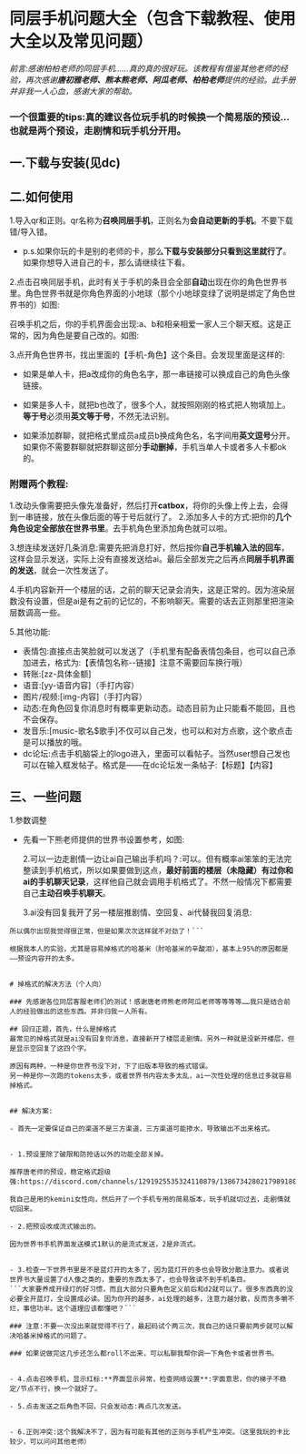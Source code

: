 # 同层手机问题大全（包含下载教程、使用大全以及常见问题）

*前言:感谢柏柏老师的同层手机……真的真的很好玩。该教程有借鉴其他老师的经验，再次感谢**唐初雅老师、熊本熊老师、阿瓜老师、柏柏老师**提供的经验。此手册并非我一人心血，感谢大家的帮助。*


### 一个很重要的tips:真的建议各位玩手机的时候换一个简易版的预设…也就是**两个预设**，走剧情和玩手机分开用。


## 一.下载与安装(见dc)

## 二.如何使用
1.导入qr和正则。qr名称为**召唤同层手机**，正则名为**会自动更新的手机**。不要下载错/导入错。

- p.s.如果你玩的卡是别的老师的卡，那么**下载与安装部分只看到这里就行了**。如果你想导入进自己的卡，那么请继续往下看。

2.点击召唤同层手机，此时有关于手机的条目会全部**自动**出现在你的角色世界书里。角色世界书就是你角色界面的小地球（那个小地球变绿了说明是绑定了角色世界书的）如图:

召唤手机之后，你的手机界面会出现:a、b和相亲相爱一家人三个聊天框。这是正常的，因为角色是要自己改的。如图:

3.点开角色世界书，找出里面的【手机-角色】这个条目。会发现里面是这样的:


- 如果是单人卡，把a改成你的角色名字，那一串链接可以换成自己的角色头像链接。

- 如果是多人卡，就把b也改了，很多个人，就按照刚刚的格式把人物填加上。**等于号**必须用**英文等于号**，不然无法识别。

- 如果添加群聊，就把格式里成员a成员b换成角色名，名字间用**英文逗号**分开。如果你不需要群聊就把群聊这部分**手动删掉**，手机当单人卡或者多人卡都ok的。

### 附赠两个教程:
 1.改动头像需要把头像先准备好，然后打开**catbox**，将你的头像上传上去，会得到一串链接，放在头像后面的等于号后就行了。
 2.添加多人卡的方式:把你的**几个角色设定全部放在世界书里**。去手机角色里添加角色就可以啦。

 3.想连续发送好几条消息:需要先把消息打好，然后按你**自己手机输入法的回车**，这样会显示发送，实际上没有直接发送给ai。最后全部发完之后再点**同层手机界面的发送**，就会一次性发送了。

 4.手机内容新开一个楼层的话，之前的聊天记录会消失，这是正常的。因为渲染层数没有设置，但是ai是有之前的记忆的，不影响聊天。需要的话去正则那里把渲染层数调高一些。

 5.其他功能:
 - 表情包:直接点击笑脸就可以发送了（手机里有配备表情包条目，也可以自己添加进去，格式为:【表情包名称--链接】注意不需要回车换行哦）
- 转账:[zz-具体金额]
- 语音:[yy-语音内容]（手打内容）
- 图片/视频:[img-内容]（手打内容）
- 动态:在角色回复你消息时有概率更新动态。动态目前为止只能看不能回，且也不会保存。
- 发音乐:[music-歌名$歌手]不仅可以自己发，也可以和对方点歌，这个歌点击是可以播放的哦。
- dc论坛:点击手机脑袋上的logo进入，里面可以看帖子。当然user想自己发也可以在输入框发帖子。格式是——在dc论坛发一条帖子:【标题】【内容】

## 三、一些问题

  1.参数调整
- 先看一下熊老师提供的世界书设置参考，如图:


  2.可以一边走剧情一边让ai自己输出手机吗？:可以。但有概率ai笨笨的无法完整读到手机格式，所以如果要做到这点，**最好前面的楼层（未隐藏）有过你和ai的手机聊天记录**，这样他自己就会调用手机格式了。不然一般情况下都需要自己**主动召唤手机聊天**。

  3.ai没有回复我开了另一楼层推剧情、空回复、ai代替我回复消息:

```其他人我不清楚，就我个人来说，因为我用的是哈基米，也并非次次都成功输出的。偶尔也会出现走新剧情或者空回复的情况，这种我都是重roll个一两次就好了。
所以偶尔出现我觉得很正常，但是如果次次这样就不对劲了！```

根据我本人的实验，尤其是容易掉格式的哈基米（肘哈基米的辛酸泪），基本上95%的原因都是——预设内容开的太多。


# 掉格式的解决方法（个人向）

### 先感谢各位同层客服老师们的测试！感谢唐老师熊老师阿瓜老师等等等等……我只是结合前人的经验做出的这些东西。并非归我一人所有。

## 回归正题，首先，什么是掉格式
最常见的掉格式就是ai没有回复你消息，直接新开了楼层走剧情。另外一种就是没新开楼层，但是显示空回复了这四个字。

原因有两种，一种是你世界书没下对，下了旧版本导致的格式错误。
另一种是你一次跑的tokens太多，或者世界书内容太多太乱，ai一次性处理的信息过多就容易掉格式。


## 解决方案:

- 首先一定要保证自己的渠道不是三方渠道，三方渠道可能掺水，导致输出不出来格式。


- 1.预设里除了破限和防抢话以外的功能全部关掉。

推荐唐老师的预设，稳定格式超级强:https://discord.com/channels/1291925535324110879/1386734280217989180/1386734280217989180

我自己是用的kemini女性向，然后开了一个手机专用的简易版本，玩手机就切过去，走剧情就切回来。

- 2.把预设改成流式输出的。

因为世界书手机界面发送模式1默认的是流式发送，2是非流式。


- 3.检查一下世界书里是不是蓝灯开的太多了，因为蓝灯开的多也会导致分散注意力。或者说世界书大量设置了d人像之类的，重要的东西太多了，也会导致读不到手机条目。
```大家要养成开绿灯的好习惯，而且大部分只要角色定义前后和d2就可以了。很多东西真的没必要全开蓝灯，全设置成必读。因为你开的越多，ai处理的越多，注意力越分散，反而贪多嚼不烂，事倍功半。这个道理应该都懂吧？```

### 注意:不要一次没出来就觉得不行了，最起码试个两三次，我自己的话只要前两步就可以解决哈基米掉格式的问题了。

### 如果说做完这几步还怎么都roll不出来，可以私聊我帮你调一下角色卡或者世界书。


- 4.点击召唤手机，显示红标:**界面显示异常，检查网络设置**:字面意思，你的梯子不稳定/节点不行，换一个就好了。

- 5.点击发送之后角色不回，只会发动态:再点几次发送。


- 6.正则冲突:这个我解决不了，因为有可能有其他的正则与手机产生冲突。（这里我玩的卡比较少，可以问问其他老师）

